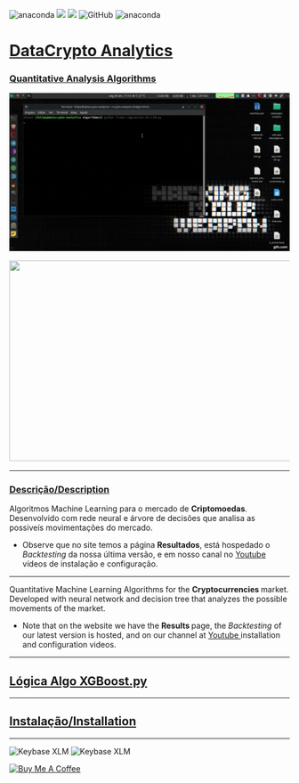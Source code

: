 
 <img alt="anaconda" src="https://anaconda.org/datacryptoanalytics/crypto-analysis-cli/badges/version.svg"> <a><img src="https://img.shields.io/badge/python-> 3.2-blue.svg"></a>     <img src="http://img.shields.io/liberapay/receives/datacryptoanalytics.svg?logo=liberapay">  <img alt="GitHub" src="https://img.shields.io/github/license/datacrypto-analytics/crypto-analysis-cli"> <img alt="anaconda" src="https://anaconda.org/datacryptoanalytics/crypto-analysis-cli/badges/latest_release_relative_date.svg">
 
 

 <h1> <a rel="datacryptoanalytics" href="https://datacryptoanalytics.github.io/">DataCrypto Analytics </a></h1>
 <h3> <a rel="datacryptoanalytics" href="https://datacryptoanalytics.github.io/"> Quantitative Analysis Algorithms </a></h3>


![](images/giff.gif)

<p align="center">
  <img width="640" height="360" src="https://j.gifs.com/Gvl9ML.gif">
</p>



------ 
 <h3> <a rel="datacryptoanalytics" href="https://datacryptoanalytics.github.io/">Descrição/Description </a></h3>


Algoritmos Machine Learning para o mercado de <b>Criptomoedas</b>. Desenvolvido com rede neural e árvore de decisões que analisa as possiveís movimentações do mercado.

- Observe que no site temos a página <b>Resultados</b>, está hospedado o <i>Backtesting</i> da nossa última versão, e em nosso canal no  <a rel="Youtube" href="https://www.youtube.com/channel/UCxfGBCV9E04Uw4flJLjBCqg?view_as=subscriberl">Youtube</a> vídeos de instalação e configuração.

------
Quantitative Machine Learning Algorithms for the <b> Cryptocurrencies </b> market. Developed with neural network and decision tree that analyzes the possible movements of the market.

- Note that on the website we have the <b> Results </b> page, the <i> Backtesting </i> of our latest version is hosted, and on our channel at <a rel = "Youtube" href = "https: //www.youtube.com/channel/UCxfGBCV9E04Uw4flJLjBCqg?view_as=subscriberl">Youtube </a> installation and configuration videos.

------

<h2><b> <a rel="datacryptoanalytics" href="https://github.com/datacrypto-analytics/crypto-analysis-cli/wiki/L%C3%B3gica">Lógica Algo XGBoost.py</a></b></h2>

-----

<h2><b> <a rel="datacryptoanalytics" href="https://github.com/datacrypto-analytics/crypto-analysis-cli/wiki/Instala%C3%A7%C3%A3o-Installation">Instalação/Installation</a></b></h2>

------


<img alt="Keybase XLM" src="https://img.shields.io/keybase/btc/fsoarez">
<img alt="Keybase XLM" src="https://img.shields.io/keybase/xlm/fsoarez">

<a href="https://www.buymeacoffee.com/datacryptoml" target="_blank"><img src="https://cdn.buymeacoffee.com/buttons/v2/default-yellow.png" alt="Buy Me A Coffee" style="height: 20px !important;width: 100px !important;" ></a>

